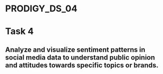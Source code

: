 # PRODIGY_DS_04
# Task 4
## Analyze and visualize sentiment patterns in social media data to understand public opinion and attitudes towards specific topics or brands.
